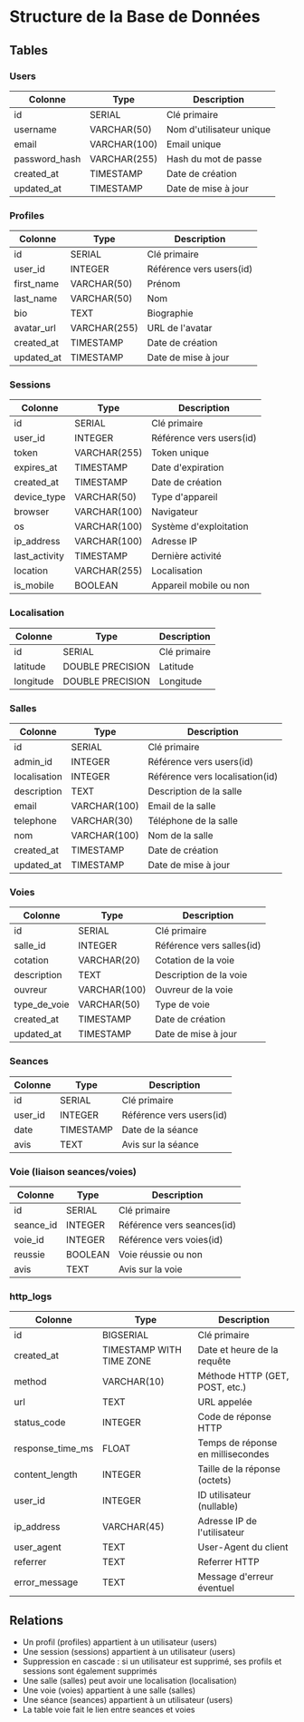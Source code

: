 # Structure de la Base de Données

## Tables

### Users

| Colonne       | Type         | Description              |
| ------------- | ------------ | ------------------------ |
| id            | SERIAL       | Clé primaire             |
| username      | VARCHAR(50)  | Nom d'utilisateur unique |
| email         | VARCHAR(100) | Email unique             |
| password_hash | VARCHAR(255) | Hash du mot de passe     |
| created_at    | TIMESTAMP    | Date de création         |
| updated_at    | TIMESTAMP    | Date de mise à jour      |

### Profiles

| Colonne    | Type         | Description              |
| ---------- | ------------ | ------------------------ |
| id         | SERIAL       | Clé primaire             |
| user_id    | INTEGER      | Référence vers users(id) |
| first_name | VARCHAR(50)  | Prénom                   |
| last_name  | VARCHAR(50)  | Nom                      |
| bio        | TEXT         | Biographie               |
| avatar_url | VARCHAR(255) | URL de l'avatar          |
| created_at | TIMESTAMP    | Date de création         |
| updated_at | TIMESTAMP    | Date de mise à jour      |

### Sessions

| Colonne      | Type           | Description                        |
| ------------ | --------------| -----------------------------------|
| id           | SERIAL         | Clé primaire                       |
| user_id      | INTEGER        | Référence vers users(id)           |
| token        | VARCHAR(255)   | Token unique                       |
| expires_at   | TIMESTAMP      | Date d'expiration                  |
| created_at   | TIMESTAMP      | Date de création                   |
| device_type  | VARCHAR(50)    | Type d'appareil                    |
| browser      | VARCHAR(100)   | Navigateur                         |
| os           | VARCHAR(100)   | Système d'exploitation             |
| ip_address   | VARCHAR(100)   | Adresse IP                         |
| last_activity| TIMESTAMP      | Dernière activité                  |
| location     | VARCHAR(255)   | Localisation                       |
| is_mobile    | BOOLEAN        | Appareil mobile ou non             |

### Localisation

| Colonne   | Type              | Description         |
| --------- | ----------------- | -------------------|
| id        | SERIAL            | Clé primaire       |
| latitude  | DOUBLE PRECISION  | Latitude           |
| longitude | DOUBLE PRECISION  | Longitude          |

### Salles

| Colonne      | Type           | Description                              |
| ------------ | --------------| -----------------------------------------|
| id           | SERIAL         | Clé primaire                             |
| admin_id     | INTEGER        | Référence vers users(id)                 |
| localisation | INTEGER        | Référence vers localisation(id)          |
| description  | TEXT           | Description de la salle                  |
| email        | VARCHAR(100)   | Email de la salle                        |
| telephone    | VARCHAR(30)    | Téléphone de la salle                    |
| nom          | VARCHAR(100)   | Nom de la salle                          |
| created_at   | TIMESTAMP      | Date de création                         |
| updated_at   | TIMESTAMP      | Date de mise à jour                      |

### Voies

| Colonne        | Type           | Description                              |
| -------------- | -------------- | -----------------------------------------|
| id             | SERIAL         | Clé primaire                             |
| salle_id       | INTEGER        | Référence vers salles(id)                |
| cotation       | VARCHAR(20)    | Cotation de la voie                      |
| description    | TEXT           | Description de la voie                   |
| ouvreur        | VARCHAR(100)   | Ouvreur de la voie                       |
| type_de_voie   | VARCHAR(50)    | Type de voie                             |
| created_at     | TIMESTAMP      | Date de création                         |
| updated_at     | TIMESTAMP      | Date de mise à jour                      |

### Seances

| Colonne    | Type         | Description                        |
| ---------- | ------------| -----------------------------------|
| id         | SERIAL      | Clé primaire                       |
| user_id    | INTEGER     | Référence vers users(id)           |
| date       | TIMESTAMP   | Date de la séance                  |
| avis       | TEXT        | Avis sur la séance                 |

### Voie (liaison seances/voies)

| Colonne    | Type         | Description                        |
| ---------- | ------------| -----------------------------------|
| id         | SERIAL      | Clé primaire                       |
| seance_id  | INTEGER     | Référence vers seances(id)         |
| voie_id    | INTEGER     | Référence vers voies(id)           |
| reussie    | BOOLEAN     | Voie réussie ou non                |
| avis       | TEXT        | Avis sur la voie                   |

### http_logs

| Colonne         | Type                    | Description                                 |
| --------------- | ---------------------- | ------------------------------------------- |
| id              | BIGSERIAL               | Clé primaire                                |
| created_at      | TIMESTAMP WITH TIME ZONE| Date et heure de la requête                 |
| method          | VARCHAR(10)             | Méthode HTTP (GET, POST, etc.)              |
| url             | TEXT                    | URL appelée                                 |
| status_code     | INTEGER                 | Code de réponse HTTP                        |
| response_time_ms| FLOAT                   | Temps de réponse en millisecondes           |
| content_length  | INTEGER                 | Taille de la réponse (octets)               |
| user_id         | INTEGER                 | ID utilisateur (nullable)                   |
| ip_address      | VARCHAR(45)             | Adresse IP de l'utilisateur                 |
| user_agent      | TEXT                    | User-Agent du client                        |
| referrer        | TEXT                    | Referrer HTTP                               |
| error_message   | TEXT                    | Message d'erreur éventuel                   |

## Relations

- Un profil (profiles) appartient à un utilisateur (users)
- Une session (sessions) appartient à un utilisateur (users)
- Suppression en cascade : si un utilisateur est supprimé, ses profils et sessions sont également supprimés
- Une salle (salles) peut avoir une localisation (localisation)
- Une voie (voies) appartient à une salle (salles)
- Une séance (seances) appartient à un utilisateur (users)
- La table voie fait le lien entre seances et voies
